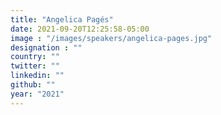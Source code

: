 ```yaml
---
title: "Angelica Pagés"
date: 2021-09-20T12:25:58-05:00
image : "/images/speakers/angelica-pages.jpg"
designation : ""
country: ""
twitter: ""
linkedin: ""
github: ""
year: "2021"
---
```


